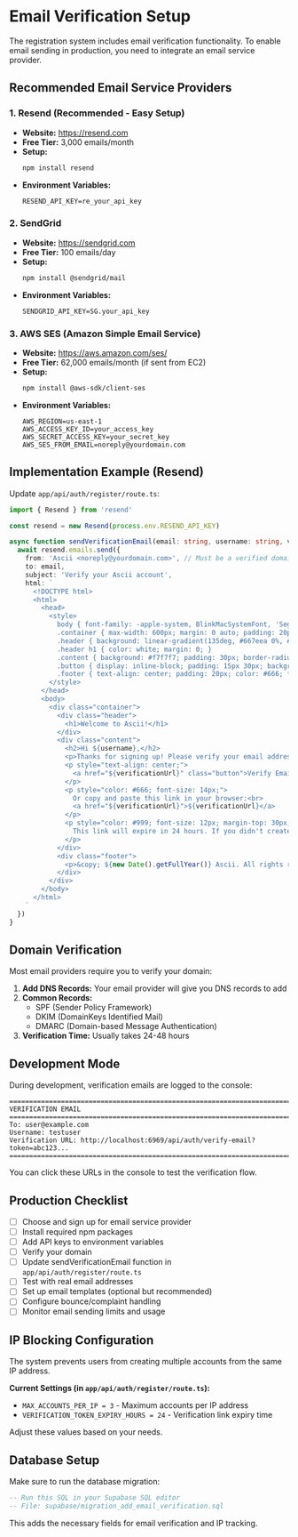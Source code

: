 # Email Verification Setup

The registration system includes email verification functionality. To enable email sending in production, you need to integrate an email service provider.

## Recommended Email Service Providers

### 1. Resend (Recommended - Easy Setup)
- **Website:** https://resend.com
- **Free Tier:** 3,000 emails/month
- **Setup:**
  ```bash
  npm install resend
  ```
- **Environment Variables:**
  ```env
  RESEND_API_KEY=re_your_api_key
  ```

### 2. SendGrid
- **Website:** https://sendgrid.com
- **Free Tier:** 100 emails/day
- **Setup:**
  ```bash
  npm install @sendgrid/mail
  ```
- **Environment Variables:**
  ```env
  SENDGRID_API_KEY=SG.your_api_key
  ```

### 3. AWS SES (Amazon Simple Email Service)
- **Website:** https://aws.amazon.com/ses/
- **Free Tier:** 62,000 emails/month (if sent from EC2)
- **Setup:**
  ```bash
  npm install @aws-sdk/client-ses
  ```
- **Environment Variables:**
  ```env
  AWS_REGION=us-east-1
  AWS_ACCESS_KEY_ID=your_access_key
  AWS_SECRET_ACCESS_KEY=your_secret_key
  AWS_SES_FROM_EMAIL=noreply@yourdomain.com
  ```

## Implementation Example (Resend)

Update `app/api/auth/register/route.ts`:

```typescript
import { Resend } from 'resend'

const resend = new Resend(process.env.RESEND_API_KEY)

async function sendVerificationEmail(email: string, username: string, verificationUrl: string) {
  await resend.emails.send({
    from: 'Ascii <noreply@yourdomain.com>', // Must be a verified domain
    to: email,
    subject: 'Verify your Ascii account',
    html: `
      <!DOCTYPE html>
      <html>
        <head>
          <style>
            body { font-family: -apple-system, BlinkMacSystemFont, 'Segoe UI', sans-serif; }
            .container { max-width: 600px; margin: 0 auto; padding: 20px; }
            .header { background: linear-gradient(135deg, #667eea 0%, #764ba2 100%); padding: 30px; text-align: center; border-radius: 10px 10px 0 0; }
            .header h1 { color: white; margin: 0; }
            .content { background: #f7f7f7; padding: 30px; border-radius: 0 0 10px 10px; }
            .button { display: inline-block; padding: 15px 30px; background: #667eea; color: white; text-decoration: none; border-radius: 5px; font-weight: 600; margin: 20px 0; }
            .footer { text-align: center; padding: 20px; color: #666; font-size: 12px; }
          </style>
        </head>
        <body>
          <div class="container">
            <div class="header">
              <h1>Welcome to Ascii!</h1>
            </div>
            <div class="content">
              <h2>Hi ${username},</h2>
              <p>Thanks for signing up! Please verify your email address to complete your registration.</p>
              <p style="text-align: center;">
                <a href="${verificationUrl}" class="button">Verify Email Address</a>
              </p>
              <p style="color: #666; font-size: 14px;">
                Or copy and paste this link in your browser:<br>
                <a href="${verificationUrl}">${verificationUrl}</a>
              </p>
              <p style="color: #999; font-size: 12px; margin-top: 30px;">
                This link will expire in 24 hours. If you didn't create an account, you can safely ignore this email.
              </p>
            </div>
            <div class="footer">
              <p>&copy; ${new Date().getFullYear()} Ascii. All rights reserved.</p>
            </div>
          </div>
        </body>
      </html>
    `
  })
}
```

## Domain Verification

Most email providers require you to verify your domain:

1. **Add DNS Records:** Your email provider will give you DNS records to add
2. **Common Records:**
   - SPF (Sender Policy Framework)
   - DKIM (DomainKeys Identified Mail)
   - DMARC (Domain-based Message Authentication)
3. **Verification Time:** Usually takes 24-48 hours

## Development Mode

During development, verification emails are logged to the console:
```
================================================================================
VERIFICATION EMAIL
================================================================================
To: user@example.com
Username: testuser
Verification URL: http://localhost:6969/api/auth/verify-email?token=abc123...
================================================================================
```

You can click these URLs in the console to test the verification flow.

## Production Checklist

- [ ] Choose and sign up for email service provider
- [ ] Install required npm packages
- [ ] Add API keys to environment variables
- [ ] Verify your domain
- [ ] Update sendVerificationEmail function in `app/api/auth/register/route.ts`
- [ ] Test with real email addresses
- [ ] Set up email templates (optional but recommended)
- [ ] Configure bounce/complaint handling
- [ ] Monitor email sending limits and usage

## IP Blocking Configuration

The system prevents users from creating multiple accounts from the same IP address.

**Current Settings (in `app/api/auth/register/route.ts`):**
- `MAX_ACCOUNTS_PER_IP = 3` - Maximum accounts per IP address
- `VERIFICATION_TOKEN_EXPIRY_HOURS = 24` - Verification link expiry time

Adjust these values based on your needs.

## Database Setup

Make sure to run the database migration:

```sql
-- Run this SQL in your Supabase SQL editor
-- File: supabase/migration_add_email_verification.sql
```

This adds the necessary fields for email verification and IP tracking.

